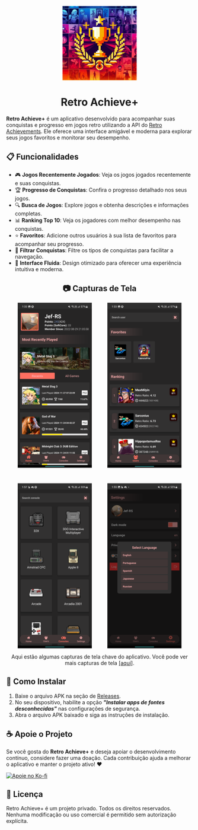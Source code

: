 <div align="center">
  <img src="../assets/icon.png" width="200" alt="Logo do Retro Achieve+" />
</div>

<h1 align="center">
  Retro Achieve+
</h1>

**Retro Achieve+** é um aplicativo desenvolvido para acompanhar suas conquistas e progresso em jogos retro utilizando a API do [Retro Achievements](https://retroachievements.org/). Ele oferece uma interface amigável e moderna para explorar seus jogos favoritos e monitorar seu desempenho.

## 📋 Funcionalidades

- 🎮 **Jogos Recentemente Jogados**: Veja os jogos jogados recentemente e suas conquistas.
- 🏆 **Progresso de Conquistas**: Confira o progresso detalhado nos seus jogos.
- 🔍 **Busca de Jogos**: Explore jogos e obtenha descrições e informações completas.
- 📊 **Ranking Top 10**: Veja os jogadores com melhor desempenho nas conquistas.
- ⭐ **Favoritos**: Adicione outros usuários à sua lista de favoritos para acompanhar seu progresso.
- 🔎 **Filtrar Conquistas**: Filtre os tipos de conquistas para facilitar a navegação.
- 🎨 **Interface Fluida**: Design otimizado para oferecer uma experiência intuitiva e moderna.

<h2 align="center">
  📷 Capturas de Tela
</h2>

<div align="center" style="display: flex; justify-content: center; gap: 42px; flex-wrap: wrap;">
  <img src="../assets/screenshots/1.png" width="200" alt="Captura de tela do Retro Achieve+" />
  <img src="../assets/screenshots/2.png" width="200" alt="Captura de tela do Retro Achieve+" />
  <img src="../assets/screenshots/9.png" width="200" alt="Captura de tela do Retro Achieve+" />
  <img src="../assets/screenshots/8.png" width="200" alt="Captura de tela do Retro Achieve+" />
</div>

<p align="center">
  Aqui estão algumas capturas de tela chave do aplicativo. Você pode ver mais capturas de tela <a href="../assets/screenshots">[aqui]</a>.
</p>

## 🚀 Como Instalar

1. Baixe o arquivo APK na seção de [Releases](https://github.com/jef-rs/retro-achieve-plus/releases).
2. No seu dispositivo, habilite a opção **_"Instalar apps de fontes desconhecidas"_** nas configurações de segurança.
3. Abra o arquivo APK baixado e siga as instruções de instalação.

## ☕ Apoie o Projeto

Se você gosta do **Retro Achieve+** e deseja apoiar o desenvolvimento contínuo, considere fazer uma doação. Cada contribuição ajuda a melhorar o aplicativo e manter o projeto ativo! ❤️

[![Apoie no Ko-fi](https://ko-fi.com/img/githubbutton_sm.svg)](https://ko-fi.com/jefrs)

## 📜 Licença

Retro Achieve+ é um projeto privado. Todos os direitos reservados. Nenhuma modificação ou uso comercial é permitido sem autorização explícita.
